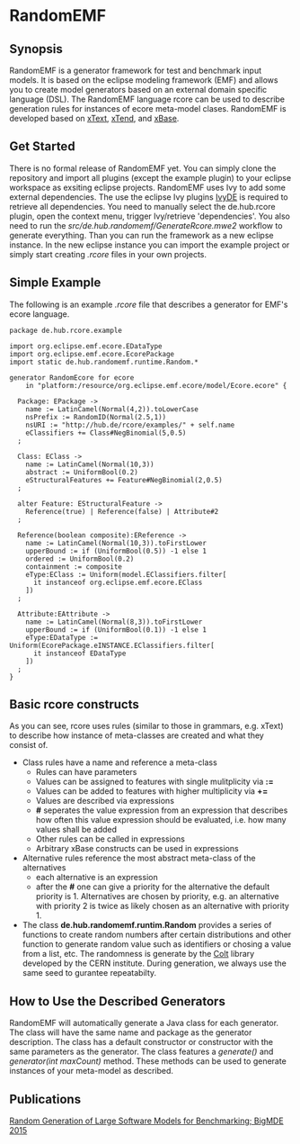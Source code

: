 # RandomEMF
## Synopsis
RandomEMF is a generator framework for test and benchmark input models. It is based on the eclipse modeling framework (EMF) and allows you to create model generators based on an external domain specific language (DSL). The RandomEMF language rcore can be used to describe generation rules for instances of ecore meta-model clases. RandomEMF is developed based on [xText](https://eclipse.org/Xtext/), [xTend](https://eclipse.org/xtend/), and [xBase](https://eclipse.org/Xtext/).

## Get Started
There is no formal release of RandomEMF yet. You can simply clone the repository and import all plugins (except the example plugin) to your eclipse workspace as exsiting eclipse projects. RandomEMF uses Ivy to add some external dependencies. The use the eclipse Ivy plugins [IvyDE](http://ant.apache.org/ivy/ivyde/) is required to retrieve all dependencies. You need to manually select the de.hub.rcore plugin, open the context menu, trigger Ivy/retrieve 'dependencies'. You also need to run the *src/de.hub.randomemf/GenerateRcore.mwe2* workflow to generate everything. Than you can run the framework as a new eclipse instance. In the new eclipse instance you can import the example project or simply start creating *.rcore* files in your own projects.

## Simple Example
The following is an example *.rcore* file that describes a generator for EMF's ecore language.

```
package de.hub.rcore.example

import org.eclipse.emf.ecore.EDataType
import org.eclipse.emf.ecore.EcorePackage
import static de.hub.randomemf.runtime.Random.*

generator RandomEcore for ecore 
    in "platform:/resource/org.eclipse.emf.ecore/model/Ecore.ecore" { 
  
  Package: EPackage ->
    name := LatinCamel(Normal(4,2)).toLowerCase
    nsPrefix := RandomID(Normal(2.5,1))
    nsURI := "http://hub.de/rcore/examples/" + self.name
    eClassifiers += Class#NegBinomial(5,0.5)
  ;
  
  Class: EClass ->
    name := LatinCamel(Normal(10,3))
    abstract := UniformBool(0.2)
    eStructuralFeatures += Feature#NegBinomial(2,0.5)
  ;
  
  alter Feature: EStructuralFeature ->
    Reference(true) | Reference(false) | Attribute#2 
  ;
  
  Reference(boolean composite):EReference ->
    name := LatinCamel(Normal(10,3)).toFirstLower
    upperBound := if (UniformBool(0.5)) -1 else 1
    ordered := UniformBool(0.2)
    containment := composite
    eType:EClass := Uniform(model.EClassifiers.filter[
      it instanceof org.eclipse.emf.ecore.EClass
    ])
  ; 
  
  Attribute:EAttribute ->
    name := LatinCamel(Normal(8,3)).toFirstLower
    upperBound := if (UniformBool(0.1)) -1 else 1
    eType:EDataType := Uniform(EcorePackage.eINSTANCE.EClassifiers.filter[
      it instanceof EDataType
    ])
  ;
}
```

## Basic rcore constructs
As you can see, rcore uses rules (similar to those in grammars, e.g. xText) to describe how instance of meta-classes are created and what they consist of. 
* Class rules have a name and reference a meta-class
  * Rules can have parameters
  * Values can be assigned to features with single mulitplicity via **:=**
  * Values can be added to features with higher multiplicity via **+=**
  * Values are described via expressions
  * **#** seperates the value expression from an expression that describes how often this value expression should be evaluated, i.e. how many values shall be added
  * Other rules can be called in expressions
  * Arbitrary xBase constructs can be used in expressions
* Alternative rules reference the most abstract meta-class of the alternatives
  * each alternative is an expression
  * after the **#** one can give a priority for the alternative the default priority is 1. Alternatives are chosen by priority, e.g. an alternative with priority 2 is twice as likely chosen as an alternative with priority 1.
* The class **de.hub.randomemf.runtim.Random** provides a series of functions to create random numbers after certain distributions and other function to generate random value such as identifiers or chosing a value from a list, etc. The randomness is generate by the [Colt](https://dst.lbl.gov/ACSSoftware/colt/) library developed by the CERN institute. During generation, we always use the same seed to gurantee repeatabilty.

## How to Use the Described Generators
RandomEMF will automatically generate a Java class for each generator. The class will have the same name and package as the generator description. The class has a default constructor or constructor with the same parameters as the generator. The class features a *generate()* and *generator(int maxCount)* method. These methods can be used to generate instances of your meta-model as described. 

## Publications
[Random Generation of Large Software Models for Benchmarking; BigMDE 2015](http://ceur-ws.org/Vol-1406/paper1.pdf)
